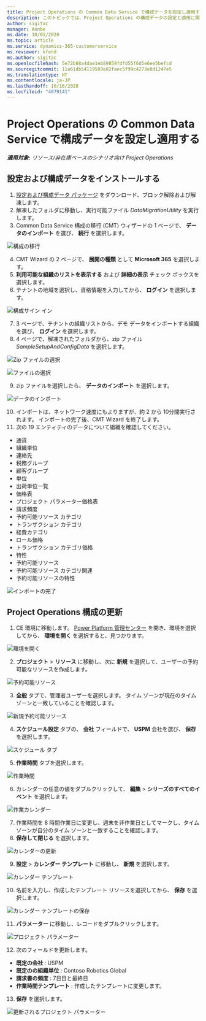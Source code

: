 ```yaml
---
title: Project Operations の Common Data Service で構成データを設定し適用する
description: このトピックでは、Project Operations の構成データの設定と適用に関する情報を提供します。
author: sigitac
manager: Annbe
ms.date: 10/01/2020
ms.topic: article
ms.service: dynamics-365-customerservice
ms.reviewer: kfend
ms.author: sigitac
ms.openlocfilehash: 5e72b88a4dae1eb89859fdfd55f6d5e6ee5befcd
ms.sourcegitcommit: 11a61db54119503e82faec5f99c4273e8d1247e5
ms.translationtype: HT
ms.contentlocale: ja-JP
ms.lasthandoff: 10/16/2020
ms.locfileid: "4079141"
---
```

# <a name="set-up-and-apply-configuration-data-in-the-common-data-service-for-project-operations"></a>Project Operations の Common Data Service で構成データを設定し適用する

_**適用対象:** リソース/非在庫ベースのシナリオ向け Project Operations_

## <a name="install-setup-and-configuration-data"></a>設定および構成データをインストールする

1. [設定および構成データ パッケージ](https://download.microsoft.com/download/1/3/4/1349369c-6209-42b7-b3b4-5be0e67cacd8/ProjOpsSampleSetupData-%20Integrated%20UR1.zip) をダウンロード、ブロック解除および解凍します。
2. 解凍したフォルダに移動し、実行可能ファイル *DataMigrationUtility* を実行します。
3. Common Data Service 構成の移行 (CMT) ウィザードの 1 ページで、 **データのインポート** を選び、 **続行** を選択します。

![構成の移行](./media/1ConfigurationMigration.png)

4. CMT Wizard の 2 ページで、 **展開の種類** として **Microsoft 365** を選択します。
5. **利用可能な組織のリストを表示する** および **詳細の表示** チェック ボックスを選択します。
6. テナントの地域を選択し、資格情報を入力してから、 **ログイン** を選択します。

![構成サイン イン](./media/2ConfigurationSignin.png)

7. 3 ページで、テナントの組織リストから、デモ データをインポートする組織を選び、 **ログイン** を選択します。
8. 4 ページで、解凍されたフォルダから、zip ファイル *SampleSetupAndConfigData* を選択します。

![Zip ファイルの選択](./media/3ZipFile.png)

![ファイルの選択](./media/4SelectAFile.png)

9. zip ファイルを選択したら、 **データのインポート** を選択します。

![データの​​インポート](./media/5ImportData.png)

10. インポートは、ネットワーク速度にもよりますが、約 2 から 10分間実行されます。 インポートの完了後、CMT Wizard を終了します。 
11. 次の 19 エンティティのデータについて組織を確認してください。

  - 通貨
  - 組織単位
  - 連絡先
  - 税務グループ
  - 顧客グループ
  - 単位
  - 出荷単位一覧 
  - 価格表 
  - プロジェクト パラメーター価格表
  - 請求頻度
  - 予約可能リソース カテゴリ
  - トランザクション カテゴリ
  - 経費カテゴリ
  - ロール価格
  - トランザクション カテゴリ価格
  - 特性
  - 予約可能リソース
  - 予約可能リソース カテゴリ関連
  - 予約可能リソースの特性

![インポートの完了](./media/6CompleteImport.png)

## <a name="update-project-operations-configurations"></a>Project Operations 構成の更新

1. CE 環境に移動します。 [Power Platform 管理センター](https://admin.powerplatform.microsoft.com/environments) を開き、環境を選択してから、 **環境を開く** を選択すると、見つかります。 

![環境を開く](./media/7OpenEnvironment.png)

2. **プロジェクト** > **リソース** に移動し、次に **新規** を選択して、ユーザーの予約可能なリソースを作成します。

![予約可能リソース](./media/8BookableResources.png)

3. **全般** タブで、管理者ユーザーを選択します。 タイム ゾーンが現在のタイム ゾーンと一致していることを確認します。 

![新規予約可能リソース](./media/9NewBookableResource.png)

4. **スケジュール設定** タブの、 **会社** フィールドで、 **USPM** 会社を選び、 **保存** を選択します。 

![スケジュール タブ](./media/10SchedulingTab.png)

5. **作業時間** タブを選択します。  

![作業時間](./media/11WorkHours.png)

6. カレンダーの任意の値をダブルクリックして、 **編集** > **シリーズのすべてのイベント** を選択します。 

![作業カレンダー](./media/12WorkCalendar.png)

7. 作業時間を 8 時間作業日に変更し、週末を非作業日としてマークし、タイム ゾーンが自分のタイム ゾーンと一致することを確認します。 
8. **保存して閉じる** を選択します。

![カレンダーの更新](./media/13UpdateCalendar.png)

9. **設定** > **カレンダー テンプレート** に移動し、 **新規** を選択します。
 
 ![カレンダー テンプレート](./media/14CalendarTemplates.png)
 
 10. 名前を入力し、作成したテンプレート リソースを選択してから、 **保存** を選択します。 
 
 ![カレンダー テンプレートの保存](./media/15SaveCalendarTemplate.png)
 
 11. **パラメーター** に移動し、レコードをダブルクリックします。 
 
 ![プロジェクト パラメーター](./media/16ProjectParameters.png)
 
12. 次のフィールドを更新します。

 - **既定の会社** : USPM
 - **既定のの組織単位** : Contoso Robotics Global
 - **請求書の頻度** : 7日目と最終日
 - **作業時間テンプレート** : 作成したテンプレートに変更します。

13. **保存** を選択します。 

![更新されるプロジェクト パラメーター](./media/17UpdatedProjectParameters.png)

